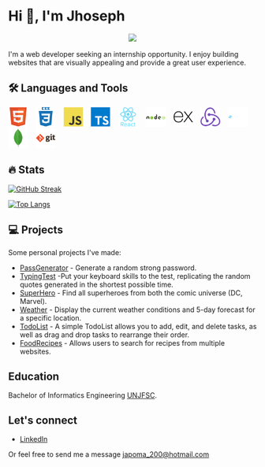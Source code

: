 # Hi 👋, I'm Jhoseph

<div id="header" align="center">
  <img src="https://i.ibb.co/VS5gQVN/edited.gif" width="150"/>
</div>

I'm a web developer seeking an internship opportunity. I enjoy building websites that are visually appealing and provide a great user experience.
<br/>
## :hammer_and_wrench: Languages and Tools

<div>
  <img src="https://github.com/devicons/devicon/blob/master/icons/html5/html5-original.svg" title="HTML5" alt="HTML" width="40" height="40"/>&nbsp;&nbsp;&nbsp;
  <img src="https://github.com/devicons/devicon/blob/master/icons/css3/css3-plain-wordmark.svg"  title="CSS3" alt="CSS" width="40" height="40"/>&nbsp;&nbsp;&nbsp;
  <img src="https://github.com/devicons/devicon/blob/master/icons/javascript/javascript-original.svg" title="JavaScript" alt="JavaScript" width="40" height="40"/>&nbsp;&nbsp;&nbsp;
  <img src="https://github.com/devicons/devicon/blob/master/icons/typescript/typescript-original.svg" title="TypeScript" alt="TypeScript" width="40" height="40"/>&nbsp;&nbsp;&nbsp;
  <img src="https://github.com/devicons/devicon/blob/master/icons/react/react-original-wordmark.svg" title="React" alt="React" width="40" height="40"/>&nbsp;&nbsp;&nbsp;
  <img src="https://github.com/devicons/devicon/blob/master/icons/nodejs/nodejs-original-wordmark.svg" title="NodeJS" alt="NodeJS" width="40" height="40"/>&nbsp;&nbsp;&nbsp;
  <img src="https://github.com/devicons/devicon/blob/master/icons/express/express-original.svg" title="Express" alt="Express" width="40" height="40"/>&nbsp;&nbsp;&nbsp;
  <img src="https://github.com/devicons/devicon/blob/master/icons/redux/redux-original.svg" title="Redux" alt="Redux" width="40" height="40"/>&nbsp;&nbsp;&nbsp;
  <img src="https://github.com/devicons/devicon/blob/master/icons/tailwindcss/tailwindcss-original-wordmark.svg" title="Tailwindcss" alt="Tailwindcss" width="40" height="40"/>&nbsp;&nbsp;&nbsp;
  <img src="https://github.com/devicons/devicon/blob/master/icons/mongodb/mongodb-original.svg" title="MongoDB" alt="MongoDB" width="40" height="40"/>&nbsp;&nbsp;&nbsp;
  <img src="https://github.com/devicons/devicon/blob/master/icons/git/git-original-wordmark.svg" title="Git" **alt="Git" width="40" height="40"/>
</div>

## :fire: Stats

[![GitHub Streak](https://github-readme-streak-stats.herokuapp.com?user=rtzboy&theme=react&hide_border=true&border_radius=10&date_format=j%20M%5B%20Y%5D&mode=weekly&card_width=500)](https://git.io/streak-stats)

[![Top Langs](https://github-readme-stats.vercel.app/api/top-langs/?username=rtzboy&theme=react&hide_border=true)](https://github.com/rtzboy/github-readme-stats)

## :computer: Projects

Some personal projects I've made:

- [PassGenerator](https://rtzboy.github.io/pass_gener_jp/) - Generate a random strong password.
- [TypingTest](https://typingtestjpdev.netlify.app/) -Put your keyboard skills to the test, replicating the random quotes generated in the shortest possible time.
- [SuperHero](https://super-hero-woad.vercel.app/) - Find all superheroes from both the comic universe (DC, Marvel).
- [Weather](https://weatherjpdev.netlify.app/) - Display the current weather conditions and 5-day forecast for a specific location.
- [TodoList](https://todolistjpdev.netlify.app/) - A simple TodoList allows you to add, edit, and delete tasks, as well as drag and drop tasks to rearrange their order.
- [FoodRecipes](https://platexplorerjpdev.netlify.app/) - Allows users to search for recipes from multiple websites.

## Education

Bachelor of Informatics Engineering [UNJFSC](https://unjfsc.edu.pe/).

## Let's connect

- [LinkedIn](https://www.linkedin.com/in/jpomadev/)

Or feel free to send me a message japoma_200@hotmail.com 
